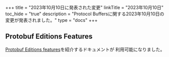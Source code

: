 +++
title = "2023年10月10日に発表された変更"
linkTitle = "2023年10月10日"
toc_hide = "true"
description = "Protocol Buffersに関する2023年10月10日の変更が発表されました。"
type = "docs"
+++

## Protobuf Editions Features

[Protobuf Editions features](/editions/features)を紹介するドキュメントが
利用可能になりました。
